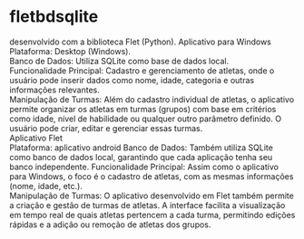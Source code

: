 # fletbdsqlite<br>
desenvolvido com a biblioteca Flet (Python).
Aplicativo para Windows<br>
Plataforma: Desktop (Windows).<br>
Banco de Dados: Utiliza SQLite como base de dados local.<br>
Funcionalidade Principal: Cadastro e gerenciamento de atletas, onde o usuário pode inserir dados como nome, idade, categoria e outras informações relevantes.<br>
Manipulação de Turmas: Além do cadastro individual de atletas, o aplicativo permite organizar os atletas em turmas (grupos) com base em critérios como idade, nível de habilidade ou qualquer outro parâmetro definido. O usuário pode criar, editar e gerenciar essas turmas.<br>
Aplicativo Flet<br>
Plataforma: aplicativo android
Banco de Dados: Também utiliza SQLite como banco de dados local, garantindo que cada aplicação tenha seu banco independente.
Funcionalidade Principal: Assim como o aplicativo para Windows, o foco é o cadastro de atletas, com as mesmas informações (nome, idade, etc.).<br>
Manipulação de Turmas: O aplicativo desenvolvido em Flet também permite a criação e gestão de turmas de atletas. A interface facilita a visualização em tempo real de quais atletas pertencem a cada turma, permitindo edições rápidas e a adição ou remoção de atletas dos grupos.
